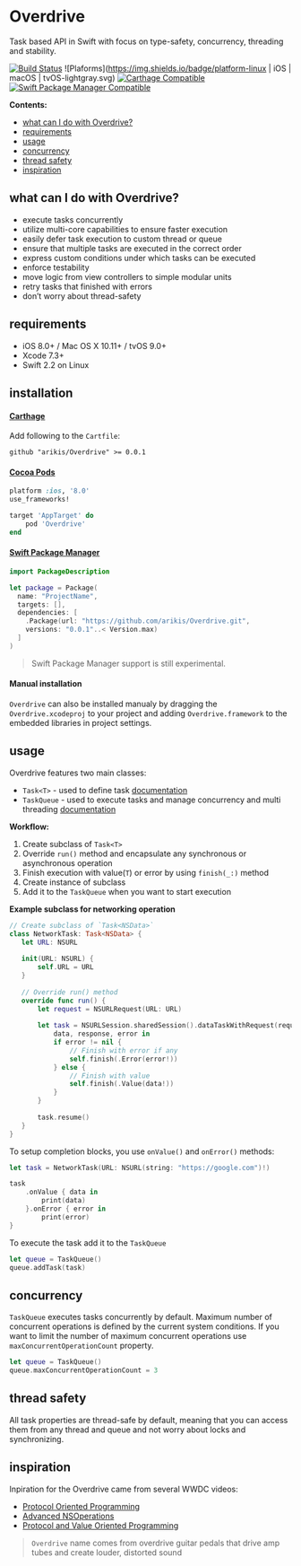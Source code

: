 # Overdrive
Task based API in Swift with focus on type-safety, concurrency, threading and stability.

[![Build Status](https://travis-ci.org/arikis/Overdrive.svg?branch=master)](https://travis-ci.org/arikis/Overdrive)
![Plaforms](https://img.shields.io/badge/platform-linux | iOS | macOS | tvOS-lightgray.svg)
[![Carthage Compatible](https://img.shields.io/badge/Carthage-compatible-4BC51D.svg?style=flat)](https://github.com/Carthage/Carthage)
[![Swift Package Manager Compatible](https://img.shields.io/badge/Swift%20Package%20Manager-Compatible-brightgreen.svg)](https://github.com/apple/swift-package-manager)

**Contents:**

* [what can I do with Overdrive?](#what-can-i-do-with-overdrive)
* [requirements](#requirements)
* [usage](#usage)
* [concurrency](#concurrency)
* [thread safety](#thread-safety)
* [inspiration](#inspiration)

## what can I do with Overdrive?

* execute tasks concurrently 
* utilize multi-core capabilities to ensure faster execution
* easily defer task execution to custom thread or queue
* ensure that multiple tasks are executed in the correct order
* express custom conditions under which tasks can be executed
* enforce testability
* move logic from view controllers to simple modular units
* retry tasks that finished with errors
* don’t worry about thread-safety

## requirements

- iOS 8.0+ / Mac OS X 10.11+ / tvOS 9.0+ 
- Xcode 7.3+
- Swift 2.2 on Linux

## installation

#### [Carthage](https://github.com/Carthage/Carthage)
Add following to the `Cartfile`:

```shell
github "arikis/Overdrive" >= 0.0.1
```

#### [Cocoa Pods](https://github.com/CocoaPods/CocoaPods)

```ruby
platform :ios, '8.0'
use_frameworks!

target 'AppTarget' do
    pod 'Overdrive'
end
```

#### [Swift Package Manager](https://github.com/apple/swift-package-manager)

```swift
import PackageDescription

let package = Package(
  name: "ProjectName",
  targets: [],
  dependencies: [
    .Package(url: "https://github.com/arikis/Overdrive.git", 
    versions: "0.0.1"..< Version.max)
  ]
)
```

> Swift Package Manager support is still experimental.

#### Manual installation
`Overdrive` can also be installed manualy by dragging the `Overdrive.xcodeproj` to your project and adding `Overdrive.framework` to the embedded libraries in project settings.

## usage

Overdrive features two main classes:

- `Task<T>` - used to define task [documentation](https://arikis.github.io/Overdrive/latest/Classes/Task.html)
- `TaskQueue` - used to execute tasks and manage concurrency and multi threading [documentation](https://arikis.github.io/Overdrive/latest/Classes/TaskQueue.html)

**Workflow:**

1. Create subclass of `Task<T>`
2. Override `run()` method and encapsulate any synchronous or asynchronous operation
3. Finish execution with value(`T`) or error by using `finish(_:)` method
4. Create instance of subclass
5. Add it to the `TaskQueue` when you want to start execution

 **Example subclass for networking operation**

 ```swift
 // Create subclass of `Task<NSData>`
 class NetworkTask: Task<NSData> {
    let URL: NSURL
    
    init(URL: NSURL) {
        self.URL = URL
    }
    
    // Override run() method
    override func run() {
        let request = NSURLRequest(URL: URL)
        
        let task = NSURLSession.sharedSession().dataTaskWithRequest(request) {
            data, response, error in
            if error != nil {
            	// Finish with error if any
                self.finish(.Error(error!))
            } else {
            	// Finish with value
                self.finish(.Value(data!))
            }
        }
        
        task.resume()
    }
}
```

To setup completion blocks, you use `onValue()` and `onError()` methods:

```swift
let task = NetworkTask(URL: NSURL(string: "https://google.com")!)

task
    .onValue { data in
    	print(data)
    }.onError { error in
        print(error)
}
```

To execute the task add it to the `TaskQueue`

```swift
let queue = TaskQueue()
queue.addTask(task)
```

## concurrency

`TaskQueue` executes tasks concurrently by default. Maximum number of concurrent
operations is defined by the current system conditions. If you want to limit the
number of maximum concurrent operations use `maxConcurrentOperationCount` property.

```swift
let queue = TaskQueue()
queue.maxConcurrentOperationCount = 3
```

## thread safety

All task properties are thread-safe by default, meaning that you can access them
from any thread and queue and not worry about locks and synchronizing.

## inspiration

Inpiration for the Overdrive came from several WWDC videos:

* [Protocol Oriented Programming](https://developer.apple.com/videos/play/wwdc2015/408/)
* [Advanced NSOperations](https://developer.apple.com/videos/play/wwdc2015/226/)
* [Protocol and Value Oriented Programming](https://developer.apple.com/videos/play/wwdc2016/419/)

> `Overdrive` name comes from overdrive guitar pedals that drive amp tubes and create
louder, distorted sound
